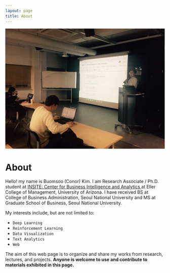 ```yaml
---
layout: page
title: About
---
```

<p align = "center">
<img src ="/public/img/profile.jpg" width = "600px"/>
</p>

# About

Hello! my name is Buomsoo (Conor) Kim.
I am Research Associate / Ph.D. student at <a href = "https://www.insiteua.org" target="_blank"> INSITE: Center for Business Intelligence and Analytics </a> at Eller College of Management, University of Arizona. I have received BS at College of Business Administration, Seoul National University and MS at Graduate School of Business, Seoul National University.

My interests include, but are not limited to:
* ```Deep Learning```
* ```Reinforcement Learning```
* ```Data Visualization```
* ```Text Analytics```
* ```Web```

The aim of this web page is to organize and share my works from research, lectures, and projects. <strong>Anyone is welcome to use and contribute to materials exhibited in this page. </strong>
